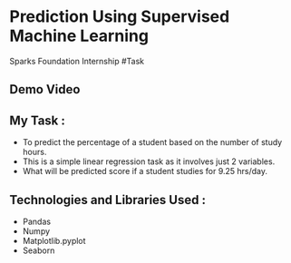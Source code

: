 # Prediction Using Supervised Machine Learning
 Sparks Foundation Internship #Task
 ## Demo Video
 
 ## My Task :
 - To predict the percentage of a student based on the number of study hours.
 - This is a simple linear regression task as it involves just 2 variables.
 - What will be predicted score if a student studies for 9.25 hrs/day.
 
 ## Technologies and Libraries Used :
 - Pandas
 - Numpy
 - Matplotlib.pyplot
 - Seaborn
